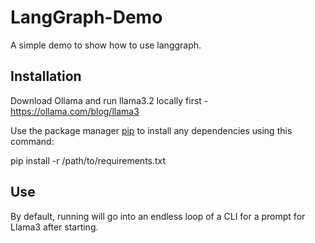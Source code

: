 # LangGraph-Demo

A simple demo to show how to use langgraph.

## Installation

Download Ollama and run llama3.2 locally first - https://ollama.com/blog/llama3

Use the package manager [pip](https://pip.pypa.io/en/stable/) to install any dependencies using this command:

pip install -r /path/to/requirements.txt

## Use

By default, running will go into an endless loop of a CLI for a prompt for Llama3 after starting.